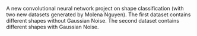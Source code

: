 A new convolutional neural network project on shape classification 
(with two new datasets generated by Molena Nguyen).
The first dataset contains different shapes without Gaussian Noise.
The second dataset contains different shapes with Gaussian Noise. 
